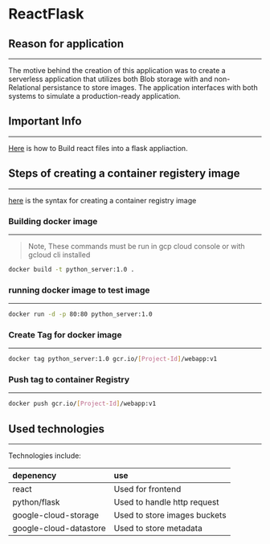 # ReactFlask
## Reason for application
---
The motive behind the creation of this application was to create a serverless application that utilizes both Blob storage with and non-Relational persistance to store images. The application interfaces with both systems to simulate a production-ready application.
## Important Info
---
[Here](https://blog.ldtalentwork.com/2019/11/29/how-to-serve-a-reactapp-with-a-flask-server/) is how to Build react files into a flask appliaction.
## Steps of creating a container registery image
---
[here](https://cloud.google.com/run/docs/deploying) is the syntax for creating a container registry image
### Building docker image
---
> Note, These commands must be run in gcp cloud console or with gcloud cli installed
```sh
docker build -t python_server:1.0 .
```
### running docker image to test image
---
```sh
docker run -d -p 80:80 python_server:1.0
```
### Create Tag for docker image
---
```sh
docker tag python_server:1.0 gcr.io/[Project-Id]/webapp:v1
```
### Push tag to container Registry
---
```sh
docker push gcr.io/[Project-Id]/webapp:v1
```
## Used technologies
---
Technologies include:

|depenency | use|
|:---------|:---|
|react     | Used for frontend|
|python/flask| Used to handle http request|
|google-cloud-storage| Used to store images buckets|
|google-cloud-datastore| Used to store metadata|
